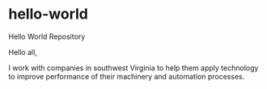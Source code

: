 # hello-world
Hello World Repository

Hello all,

I work with companies in southwest Virginia to help them apply technology to improve performance of their machinery and automation processes.
